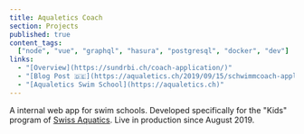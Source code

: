 ```yaml
---
title: Aqualetics Coach
section: Projects
published: true
content_tags:
  ["node", "vue", "graphql", "hasura", "postgresql", "docker", "dev"]
links:
  - "[Overview](https://sundrbi.ch/coach-application/)"
  - "[Blog Post 🇩🇪](https://aqualetics.ch/2019/09/15/schwimmcoach-applikation-innovation/)"
  - "[Aqualetics Swim School](https://aqualetics.ch)"
---
```


A internal web app for swim schools. Developed specifically for the "Kids" program of [Swiss Aquatics](https://www.swiss-aquatics.ch/sport-fuer-alle/kids-learn-to-swim/ausbildungssystem/). Live in production since August 2019.
